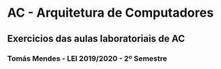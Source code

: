 # AC - Arquitetura de Computadores
## Exercicios das aulas laboratoriais de AC
### Tomás Mendes - LEI 2019/2020 - 2º Semestre
